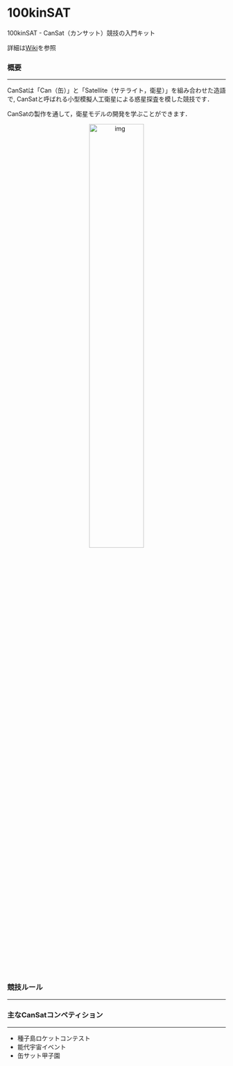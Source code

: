 # 100kinSAT
100kinSAT - CanSat（カンサット）競技の入門キット

詳細は[Wiki](https://github.com/ymt117/100kinSAT/wiki)を参照

### 概要
---

CanSatは「Can（缶）」と「Satellite（サテライト，衛星）」を組み合わせた造語で,
CanSatと呼ばれる小型模擬人工衛星による惑星探査を模した競技です．

CanSatの製作を通して，衛星モデルの開発を学ぶことができます．

<div align="center">
<img src="https://github.com/ymt117/100kinSAT/blob/master/image/100kinSAT_ver3.1.JPG" alt="img" width="50%">
</div>

### 競技ルール
---

### 主なCanSatコンペティション
---

- 種子島ロケットコンテスト
- 能代宇宙イベント
- 缶サット甲子園
